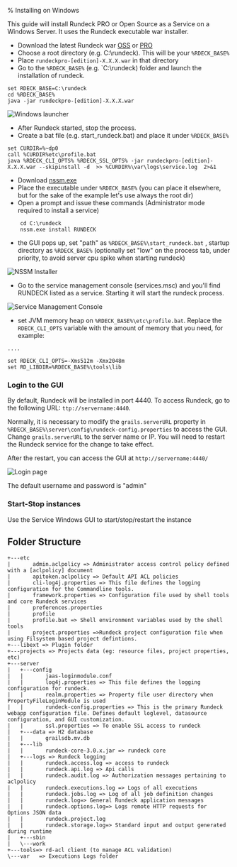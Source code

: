 % Installing on Windows

<!---
Originals:
http://support.rundeck.com/customer/en/portal/articles/2885088-installing-a-single-instance-of-rundeck-pro-cluster-on-windows
http://support.rundeck.com/customer/en/portal/articles/2819414-install-rundeck-pro-team-launcher-on-windows
http://support.rundeck.com/customer/en/portal/articles/2522223-enable-credssp-authentication-windows-
--->


This guide will install Rundeck PRO or Open Source as a Service on a Windows Server. It uses the Rundeck executable war installer.
 
* Download the latest Rundeck war [OSS](http://rundeck.org/downloads.html) or [PRO](http://download.rundeck.com/versions.html)   
* Choose a root directory (e.g. C:\rundeck). This will be your  `%RDECK_BASE%`
* Place `rundeckpro-[edition]-X.X.X.war` in that directory
* Go to the `%RDECK_BASE%` (e.g. `C:\rundeck) folder and launch the installation of rundeck.

```
set RDECK_BASE=C:\rundeck
cd %RDECK_BASE%
java -jar rundeckpro-[edition]-X.X.X.war
```


![Windows launcher](../../figures/windows-launcher.png)


* After Rundeck started, stop the process.
* Create a bat file (e.g. start_rundeck.bat) and place it under `%RDECK_BASE%`


```
set CURDIR=%~dp0
call %CURDIR%etc\profile.bat
java %RDECK_CLI_OPTS% %RDECK_SSL_OPTS% -jar rundeckpro-[edition]-X.X.X.war --skipinstall -d  >> %CURDIR%\var\logs\service.log  2>&1
```

* Download [nssm.exe](http://nssm.cc/)
* Place the executable under `%RDECK_BASE%` (you can place it elsewhere, but for the sake of the example let's use always the root dir)
* Open a prompt and issue these commands (Administrator mode required to install a service)

```
    cd C:\rundeck
    nssm.exe install RUNDECK
```
* the GUI pops up, set "path" as `%RDECK_BASE%\start_rundeck.bat` , startup directory  as `%RDECK_BASE%` (optionally set "low" on the process tab, under priority, to avoid server cpu spike when starting rundeck)

![NSSM Installer](../../figures/nssm-installer.png)


* Go to the service management console (services.msc) and you'll find RUNDECK listed as a service. Starting it will start the rundeck process.

![Service Management Console](../../figures/service-management-console.png) 
 

* set JVM memory heap on `%RDECK_BASE%\etc\profile.bat`. 
Replace the `RDECK_CLI_OPTS` variable with the amount of memory that you need, for example:

```
....

set RDECK_CLI_OPTS=-Xms512m -Xmx2048m
set RD_LIBDIR=%RDECK_BASE%\tools\lib
```
 

### Login to the GUI
 
By default, Rundeck will be installed in port 4440. To access Rundeck, go to the following URL: `ttp://servername:4440`.
 
Normally, it is necessary to modify the `grails.serverURL` property in `%RDECK_BASE%\server\config\rundeck-config.properties` to access the GUI.
Change `grails.serverURL` to the server name or IP. You will need to restart
the Rundeck service for the change to take effect.

After the restart, you can access the GUI at `http://servername:4440/`

![Login page](../../figures/login-page.png)


The default username and password is "admin"

### Start-Stop instances

Use the Service Windows GUI to start/stop/restart the instance
 

## Folder Structure
 
```
+---etc
|       admin.aclpolicy => Administrator access control policy defined with a [aclpolicy] document
|       apitoken.aclpolicy => Default API ACL policies
|       cli-log4j.properties => This file defines the logging configuration for the Commandline tools.
|       framework.properties => Configuration file used by shell tools and core Rundeck services
|       preferences.properties
|       profile
|       profile.bat => Shell environment variables used by the shell tools
|       project.properties =>Rundeck project configuration file when using Filsystem based project defintions.
+---libext => Plugin folder
+---projects => Projects data (eg: resource files, project properties, etc)
+---server
|   +---config
|   |       jaas-loginmodule.conf
|   |       log4j.properties => This file defines the logging configuration for rundeck.
|   |       realm.properties => Property file user directory when PropertyFileLoginModule is used
|   |       rundeck-config.properties => This is the primary Rundeck webapp configuration file. Defines default loglevel, datasource configuration, and GUI customization.
|   |       ssl.properties => To enable SSL access to rundeck
|   +---data => H2 database
|   |       grailsdb.mv.db
|   +---lib
|   |       rundeck-core-3.0.x.jar => rundeck core 
|   +---logs => Rundeck logging 
|   |       rundeck.access.log => access to rundeck
|   |       rundeck.api.log => Api calls
|   |       rundeck.audit.log => Authorization messages pertaining to aclpolicy
|   |       rundeck.executions.log => Logs of all executions
|   |       rundeck.jobs.log => Log of all job definition changes
|   |       rundeck.log=> General Rundeck application messages
|   |       rundeck.options.log=> Logs remote HTTP requests for Options JSON data
|   |       rundeck.project.log
|   |       rundeck.storage.log=> Standard input and output generated during runtime
|   +---sbin
|   \---work
+---tools=> rd-acl client (to manage ACL validation)
\---var   => Executions Logs folder
```
